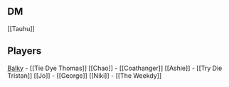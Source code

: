 ## DM
[[Tauhu]]

## Players
[Balky](Balky.md) - [[Tie Dye Thomas]]
[[Chao]] - [[Coathanger]]
[[Ashie]] - [[Try Die Tristan]]
[[Jo]] - [[George]]
[[Niki]] - [[The Weekdy]]
